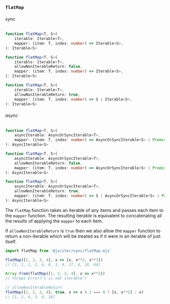 ### `flatMap`

###### sync

```ts
function flatMap<T, S>(
    iterable: Iterable<T>,
    mapper: (item: T, index: number) => Iterable<S>,
): Iterable<S>

function flatMap<T, S>(
    iterable: Iterable<T>,
    allowNonIterableReturn: false,
    mapper: (item: T, index: number) => Iterable<S>,
): Iterable<S>

function flatMap<T, S>(
    iterable: Iterable<T>,
    allowNonIterableReturn: true,
    mapper: (item: T, index: number) => S | Iterable<S>,
): Iterable<S>
```

###### async

```ts
function flatMap<T, S>(
    asyncIterable: AsyncOrSyncIterable<T>,
    mapper: (item: T, index: number) => AsyncOrSyncIterable<S> | Promise<AsyncOrSyncIterable<S>>,
): AsyncIterable<S>

function flatMap<T, S>(
    asyncIterable: AsyncOrSyncIterable<T>,
    allowNonIterableReturn: false,
    mapper: (item: T, index: number) => AsyncOrSyncIterable<S> | Promise<AsyncOrSyncIterable<S>>,
): AsyncIterable<S>

function flatMap<T, S>(
    asyncIterable: AsyncOrSyncIterable<T>,
    allowNonIterableReturn: true,
    mapper: (item: T, index: number) => S | AsyncOrSyncIterable<S> | Promise<AsyncOrSyncIterable<S>>
): AsyncIterable<S>
```

The `flatMap` function takes an iterable of any items and passes each item to the `mapper` function.
The resulting iterable is equivalent to concatenating all the results of applying the `mapper` to each item.

If `allowNonIterableReturn` is `true` then we also allow the `mapper` function to return a non-iterable which will be treated
as if it were in an iterable of just itself.

```js
import flatMap from '@jx/iter/sync/flatMap.mjs'

flatMap([1, 2, 3, 4], x => [x, x**2, x**3])
// [1, 1, 1, 2, 4, 8, 3, 9, 27, 4, 16, 64]

Array.from(flatMap([1, 2, 3, 4], x => x**2))
// throws Error("1 is not iterable")

// allowNonIterableReturn
flatMap([1, 2, 3, 4], true, x => x % 2 === 0 ? [x, x**2] : x)
// [1, 2, 4, 3, 4, 16]
```
